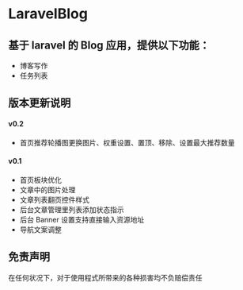 LaravelBlog
====

基于 laravel 的 Blog 应用，提供以下功能：
----

- 博客写作
- 任务列表

版本更新说明
----

#### v0.2

- 首页推荐轮播图更换图片、权重设置、置顶、移除、设置最大推荐数量

#### v0.1

- 首页板块优化
- 文章中的图片处理
- 文章列表翻页控件样式
- 后台文章管理里列表添加状态指示
- 后台 Banner 设置支持直接输入资源地址
- 导航文案调整

免责声明
----

在任何状况下，对于使用程式所带来的各种损害均不负赔偿责任
